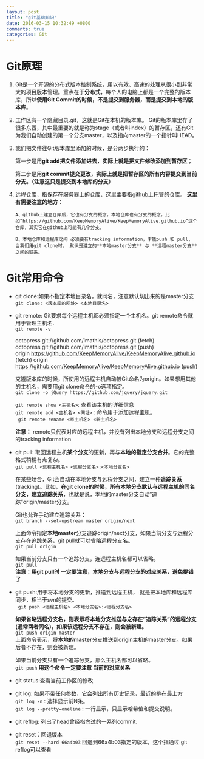 ```yaml
---
layout: post
title: "git基础知识"
date: 2016-03-15 10:32:49 +0800
comments: true
categories: Git
---
```


# Git原理 #

1. Git是一个开源的分布式版本控制系统，用以有效、高速的处理从很小到非常大的项目版本管理。重点在于**分布式**，每个人的电脑上都是一个完整的版本库，所以**使用Git Commit的时候，不是提交到服务器，而是提交到本地的版本库**。

<!-- more -->
 
2. 工作区有一个隐藏目录.git，这就是Git在本机的版本库。 Git的版本库里存了很多东西，其中最重要的就是称为stage（或者叫index）的暂存区，还有Git为我们自动创建的第一个分支master，以及指向master的一个指针叫HEAD。
   

3. 我们把文件往Git版本库里添加的时候，是分两步执行的：

	第一步是用**git add把文件添加进去，实际上就是把文件修改添加到暂存区**；

	第二步是用**git commit提交更改，实际上就是把暂存区的所有内容提交到当前分支。（注意这只是提交到本地库的分支）** 

1. 远程仓库，指保存在服务器上的仓库，这里主要指github上托管的仓库。
**这里有需要注意的地方：**

       A、github上建立仓库后，它也有分支的概念，本地仓库也有分支的概念，比如“https://github.com/KeepMemoryAlive/KeepMemoryAlive.github.io”这个仓库，其实它在github上可能有几个分支。

       B、本地仓库和远程库之间 必须要有tracking information，才能push 和 pull, 当我们用git clone时， 默认是建立的**本地master分支** 与 **远程master分支**之间的联系。


# Git常用命令 #

- git clone:如果不指定本地目录名，就同名，注意默认切出来的是master分支  
  `git clone: <版本库的网址> <本地目录名>`

- git remote: Git要求每个远程主机都必须指定一个主机名。git remote命令就用于管理主机名.  
    `git remote -v`  
 
     octopress       git://github.com/imathis/octopress.git (fetch)  
     octopress       git://github.com/imathis/octopress.git (push)  
	origin  https://github.com/KeepMemoryAlive/KeepMemoryAlive.github.io (fetch) 
	origin  https://github.com/KeepMemoryAlive/KeepMemoryAlive.github.io (push)  

	克隆版本库的时候，所使用的远程主机自动被Git命名为origin。如果想用其他的主机名，需要用git clone命令的-o选项指定。  
    `git clone -o jQuery https://github.com/jquery/jquery.git`  

	`git remote show <主机名>`: 查看该主机的详细信息  
	`git remote add <主机名> <网址>` : 命令用于添加远程主机。  
	` git remote rename <原主机名> <新主机名>`  
	  
   	**注意：**  remote只代表对应的远程主机，并没有列出本地分支和远程分支之间的tracking information

- git pull: 取回远程主机**某个分支**的更新，再与**本地的指定分支合并**。它的完整格式稍稍有点复杂。   
	`git pull <远程主机名> <远程分支名>:<本地分支名>`  
  
	在某些场合，Git会自动在本地分支与远程分支之间，建立一种**追踪关系**(tracking)。比如，**在git clone的时候，所有本地分支默认与远程主机的同名分支，建立追踪关系**，也就是说，本地的master分支自动”追踪”origin/master分支。  

	Git也允许手动建立追踪关系：  
	`git branch --set-upstream master origin/next`   
 
	上面命令指定**本地master**分支追踪origin/next分支，如果当前分支与远程分支存在追踪关系，git pull就可以省略远程分支名。  
    `git pull origin`  

	如果当前分支只有一个追踪分支，连远程主机名都可以省略。  
	`git pull`  
	**注意：用git pull时 一定要注意，本地分支与远程分支的对应关系，避免提错了**  


- git push:用于将本地分支的更新，推送到远程主机， 就是把本地库和远程库同步，相当于svn的提交。  
  ` git push <远程主机名> <本地分支名>:<远程分支名>` 
 
	**如果省略远程分支名，则表示将本地分支推送与之存在”追踪关系”的远程分支(通常两者同名)，如果该远程分支不存在，则会被新建。**  
	`git push origin master`  
上面命令表示，将**本地的master**分支推送到origin主机的master分支。如果后者不存在，则会被新建。  

	如果当前分支只有一个追踪分支，那么主机名都可以省略。  
	`git push`	**用这个命令一定要注意 当前的对应关系**  


- git status:查看当前工作区的修改  

- git log: 如果不带任何参数，它会列出所有历史记录，最近的排在最上方  
	`git log -n` : 选择显示前N条。  
    `git log --pretty=oneline` : 一行显示，只显示哈希值和提交说明。

- git reflog: 列出了head曾经指向过的一系列commit.  

- git reset：回退版本  
    `git reset --hard 66a4b03` 回退到66a4b03指定的版本，这个指通过 git reflog可以查看  

